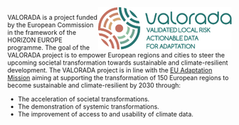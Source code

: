 <img src="/images/VALORADA-picto+logo+baseline.png" width="300" align="right"/>

VALORADA is a project funded by the European Commission in the framework of the HORIZON EUROPE programme. The goal of the VALORADA project is to empower European regions and cities to steer the upcoming societal transformation towards sustainable and climate-resilient development. The VALORADA project is in line with the [EU Adaptation Mission](https://research-and-innovation.ec.europa.eu/funding/funding-opportunities/funding-programmes-and-open-calls/horizon-europe/eu-missions-horizon-europe/adaptation-climate-change_en) aiming at supporting the transformation of 150 European regions to become sustainable and climate-resilient by 2030 through:

* The acceleration of societal transformations.
* The demonstration of systemic transformations.
* The improvement of access to and usability of climate data.
